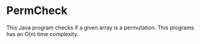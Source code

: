 PermCheck
=========

This Java program checks if a given array is a permutation. This programs has an O(n) time complexity.
